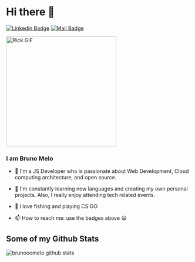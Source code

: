 # Hi there 👋
[![Linkedin Badge](https://img.shields.io/badge/-Bruno%20Melo-blue?style=flat-square&logo=Linkedin&logoColor=white&link=https://www.linkedin.com/in/lucas-s%C3%A1-nascimento-7aab70150/)](https://www.linkedin.com/in/lucas-s%C3%A1-nascimento-7aab70150/)
[![Mail Badge](https://img.shields.io/badge/-bruno94@outlook.com-d44638?style=flat-square&logo=Protonmail&logoColor=white&link=mailto:lucassnascimento20@gmail.com)](lucassnascimento20@gmail.com)


<a href="https://brunooomelo.com"><img alt="Rick GIF" src="https://media.giphy.com/media/l41JU9pUyosHzWyuQ/giphy.gif" height="300" /></a>

### I am Bruno Melo

- 🔭  I'm a JS Developer who is passionate about Web Development, Cloud computing architecture, and open source.

- 🌱  I'm constantly learning new languages and creating my own personal projects. Also, I really enjoy attending tech related events.

- 🎣  I love fishing and playing CS:GO

- 📫  How to reach me: use the badges above 😃


## Some of my Github Stats
![brunooomelo github stats](https://github-readme-stats.vercel.app/api?username=lucassanascimento&show_icons=true)


